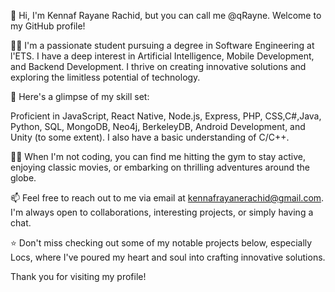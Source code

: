 👋 Hi, I'm Kennaf Rayane Rachid, but you can call me @qRayne. Welcome to my GitHub profile!

👨‍🎓 I'm a passionate student pursuing a degree in Software Engineering at l'ETS. I have a deep interest in Artificial Intelligence, Mobile Development, and Backend Development. I thrive on creating innovative solutions and exploring the limitless potential of technology.

🚀 Here's a glimpse of my skill set:

Proficient in JavaScript, React Native, Node.js, Express, PHP, CSS,C#,Java, Python, SQL, MongoDB, Neo4j, BerkeleyDB, Android Development, and Unity (to some extent). I also have a basic understanding of C/C++.

🧙‍♂️ When I'm not coding, you can find me hitting the gym to stay active, enjoying classic movies, or embarking on thrilling adventures around the globe.

📫 Feel free to reach out to me via email at kennafrayanerachid@gmail.com. I'm always open to collaborations, interesting projects, or simply having a chat.

⭐ Don't miss checking out some of my notable projects below, especially Locs, where I've poured my heart and soul into crafting innovative solutions.

Thank you for visiting my profile!